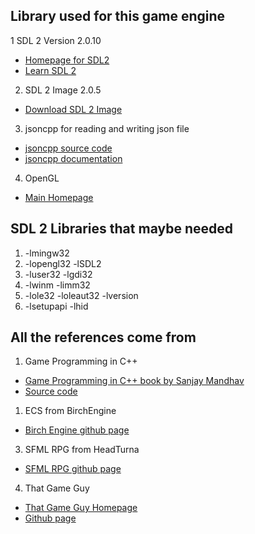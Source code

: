 ## Library used for this game engine
1 SDL 2 Version 2.0.10
- [Homepage for SDL2](https://www.libsdl.org/index.php)
- [Learn SDL 2 ](http://wiki.libsdl.org/FrontPage)

2. SDL 2 Image 2.0.5
- [Download SDL 2 Image](https://www.libsdl.org/projects/SDL_image/)

3. jsoncpp for reading and writing json file
- [jsoncpp source code](https://github.com/open-source-parsers/jsoncpp)
- [jsoncpp documentation](http://open-source-parsers.github.io/jsoncpp-docs/doxygen/index.html)

4. OpenGL 
- [Main Homepage](https://www.opengl.org/)
  
## SDL 2 Libraries that maybe needed
1. -lmingw32
2. -lopengl32 -lSDL2
3. -luser32 -lgdi32
4. -lwinm -limm32
5. -lole32 -loleaut32 -lversion
6. -lsetupapi -lhid

## All the references come from
1. Game Programming in C++ 
- [Game Programming in C++ book by Sanjay Mandhav](https://www.amazon.com/Game-Programming-Creating-Games-Design/dp/0134597206)
- [Source code](https://github.com/gameprogcpp/code)
1. ECS from BirchEngine
- [Birch Engine github page](https://github.com/carlbirch/BirchEngine/)
3. SFML RPG from HeadTurna
- [SFML RPG github page](https://github.com/Headturna/SFML_RPG)
4. That Game Guy
- [That Game Guy Homepage](http://thatgamesguy.co.uk/game-engine-dev/)
- [Github page](https://github.com/thatgamesguy/that_game_engine)
